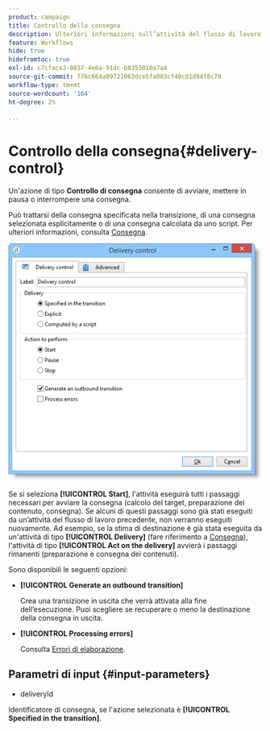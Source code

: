 ```yaml
---
product: campaign
title: Controllo della consegna
description: Ulteriori informazioni sull’attività del flusso di lavoro Controllo consegna
feature: Workflows
hide: true
hidefromtoc: true
exl-id: c7cface2-0837-4e6a-91dc-b8353010a7a4
source-git-commit: 776c664a99721063dce5fa003cf40c81d94f8c78
workflow-type: tm+mt
source-wordcount: '164'
ht-degree: 2%

---
```


# Controllo della consegna{#delivery-control}



Un&#39;azione di tipo **Controllo di consegna** consente di avviare, mettere in pausa o interrompere una consegna.

Può trattarsi della consegna specificata nella transizione, di una consegna selezionata esplicitamente o di una consegna calcolata da uno script. Per ulteriori informazioni, consulta [Consegna](delivery.md).

![](assets/edit_diffusion_act.png)

Se si seleziona **[!UICONTROL Start]**, l&#39;attività eseguirà tutti i passaggi necessari per avviare la consegna (calcolo del target, preparazione del contenuto, consegna). Se alcuni di questi passaggi sono già stati eseguiti da un’attività del flusso di lavoro precedente, non verranno eseguiti nuovamente. Ad esempio, se la stima di destinazione è già stata eseguita da un&#39;attività di tipo **[!UICONTROL Delivery]** (fare riferimento a [Consegna](delivery.md)), l&#39;attività di tipo **[!UICONTROL Act on the delivery]** avvierà i passaggi rimanenti (preparazione e consegna dei contenuti).

Sono disponibili le seguenti opzioni:

* **[!UICONTROL Generate an outbound transition]**

  Crea una transizione in uscita che verrà attivata alla fine dell’esecuzione. Puoi scegliere se recuperare o meno la destinazione della consegna in uscita.

* **[!UICONTROL Processing errors]**

  Consulta [Errori di elaborazione](monitoring-workflow-execution.md#processing-errors).

## Parametri di input {#input-parameters}

* deliveryId

Identificatore di consegna, se l&#39;azione selezionata è **[!UICONTROL Specified in the transition]**.
